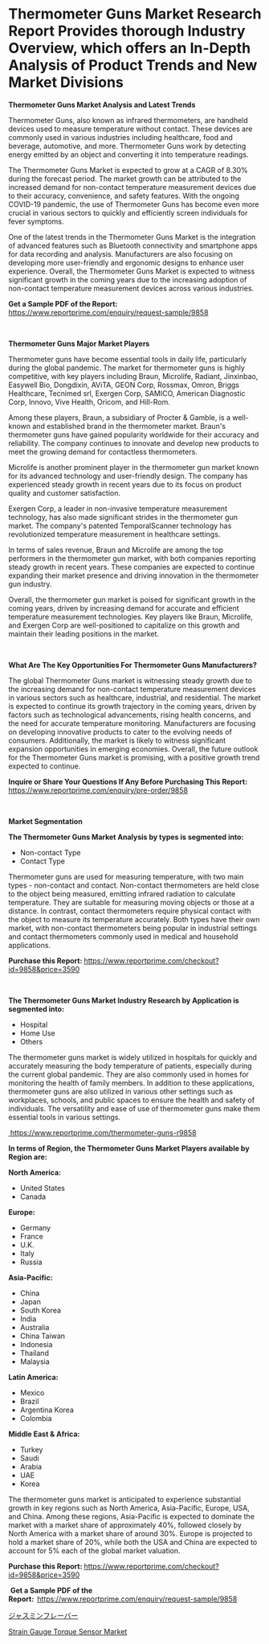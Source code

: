 <p><h1>Thermometer Guns Market Research Report Provides thorough Industry Overview, which offers an In-Depth Analysis of Product Trends and New Market Divisions</h1></p><p><strong>Thermometer Guns Market Analysis and Latest Trends</strong></p>
<p><p>Thermometer Guns, also known as infrared thermometers, are handheld devices used to measure temperature without contact. These devices are commonly used in various industries including healthcare, food and beverage, automotive, and more. Thermometer Guns work by detecting energy emitted by an object and converting it into temperature readings.</p><p>The Thermometer Guns Market is expected to grow at a CAGR of 8.30% during the forecast period. The market growth can be attributed to the increased demand for non-contact temperature measurement devices due to their accuracy, convenience, and safety features. With the ongoing COVID-19 pandemic, the use of Thermometer Guns has become even more crucial in various sectors to quickly and efficiently screen individuals for fever symptoms.</p><p>One of the latest trends in the Thermometer Guns Market is the integration of advanced features such as Bluetooth connectivity and smartphone apps for data recording and analysis. Manufacturers are also focusing on developing more user-friendly and ergonomic designs to enhance user experience. Overall, the Thermometer Guns Market is expected to witness significant growth in the coming years due to the increasing adoption of non-contact temperature measurement devices across various industries.</p></p>
<p><strong>Get a Sample PDF of the Report:&nbsp;</strong> <a href="https://www.reportprime.com/enquiry/request-sample/9858">https://www.reportprime.com/enquiry/request-sample/9858</a></p>
<p>&nbsp;</p>
<p><strong>Thermometer Guns Major Market Players</strong></p>
<p><p>Thermometer guns have become essential tools in daily life, particularly during the global pandemic. The market for thermometer guns is highly competitive, with key players including Braun, Microlife, Radiant, Jinxinbao, Easywell Bio, Dongdixin, AViTA, GEON Corp, Rossmax, Omron, Briggs Healthcare, Tecnimed srl, Exergen Corp, SAMICO, American Diagnostic Corp, Innovo, Vive Health, Oricom, and Hill-Rom.</p><p>Among these players, Braun, a subsidiary of Procter & Gamble, is a well-known and established brand in the thermometer market. Braun's thermometer guns have gained popularity worldwide for their accuracy and reliability. The company continues to innovate and develop new products to meet the growing demand for contactless thermometers.</p><p>Microlife is another prominent player in the thermometer gun market known for its advanced technology and user-friendly design. The company has experienced steady growth in recent years due to its focus on product quality and customer satisfaction.</p><p>Exergen Corp, a leader in non-invasive temperature measurement technology, has also made significant strides in the thermometer gun market. The company's patented TemporalScanner technology has revolutionized temperature measurement in healthcare settings.</p><p>In terms of sales revenue, Braun and Microlife are among the top performers in the thermometer gun market, with both companies reporting steady growth in recent years. These companies are expected to continue expanding their market presence and driving innovation in the thermometer gun industry.</p><p>Overall, the thermometer gun market is poised for significant growth in the coming years, driven by increasing demand for accurate and efficient temperature measurement technologies. Key players like Braun, Microlife, and Exergen Corp are well-positioned to capitalize on this growth and maintain their leading positions in the market.</p></p>
<p>&nbsp;</p>
<p><strong>What Are The Key Opportunities For Thermometer Guns Manufacturers?</strong></p>
<p><p>The global Thermometer Guns market is witnessing steady growth due to the increasing demand for non-contact temperature measurement devices in various sectors such as healthcare, industrial, and residential. The market is expected to continue its growth trajectory in the coming years, driven by factors such as technological advancements, rising health concerns, and the need for accurate temperature monitoring. Manufacturers are focusing on developing innovative products to cater to the evolving needs of consumers. Additionally, the market is likely to witness significant expansion opportunities in emerging economies. Overall, the future outlook for the Thermometer Guns market is promising, with a positive growth trend expected to continue.</p></p>
<p><strong>Inquire or Share Your Questions If Any Before Purchasing This Report:</strong> <a href="https://www.reportprime.com/enquiry/pre-order/9858">https://www.reportprime.com/enquiry/pre-order/9858</a></p>
<p>&nbsp;</p>
<p><strong>Market Segmentation</strong></p>
<p><strong>The Thermometer Guns Market Analysis by types is segmented into:</strong></p>
<p><ul><li>Non-contact Type</li><li>Contact Type</li></ul></p>
<p><p>Thermometer guns are used for measuring temperature, with two main types - non-contact and contact. Non-contact thermometers are held close to the object being measured, emitting infrared radiation to calculate temperature. They are suitable for measuring moving objects or those at a distance. In contrast, contact thermometers require physical contact with the object to measure its temperature accurately. Both types have their own market, with non-contact thermometers being popular in industrial settings and contact thermometers commonly used in medical and household applications.</p></p>
<p><strong>Purchase this Report:&nbsp;</strong><a href="https://www.reportprime.com/checkout?id=9858&price=3590">https://www.reportprime.com/checkout?id=9858&price=3590</a></p>
<p>&nbsp;</p>
<p><strong>The Thermometer Guns Market Industry Research by Application is segmented into:</strong></p>
<p><ul><li>Hospital</li><li>Home Use</li><li>Others</li></ul></p>
<p><p>The thermometer guns market is widely utilized in hospitals for quickly and accurately measuring the body temperature of patients, especially during the current global pandemic. They are also commonly used in homes for monitoring the health of family members. In addition to these applications, thermometer guns are also utilized in various other settings such as workplaces, schools, and public spaces to ensure the health and safety of individuals. The versatility and ease of use of thermometer guns make them essential tools in various settings.</p></p>
<p><a href="https://www.reportprime.com/thermometer-guns-r9858">&nbsp;https://www.reportprime.com/thermometer-guns-r9858</a></p>
<p><strong>In terms of Region, the Thermometer Guns Market Players available by Region are:</strong></p>
<p>
    <p> <strong> North America: </strong>
        <ul>
            <li>United States</li>
            <li>Canada</li>
        </ul>
        </p> 
    <p> <strong> Europe: </strong>
        <ul>
            <li>Germany</li>
            <li>France</li>
            <li>U.K.</li>
            <li>Italy</li>
            <li>Russia</li>
        </ul>
        </p> 
    <p> <strong> Asia-Pacific: </strong>
        <ul>
            <li>China</li>
            <li>Japan</li>
            <li>South Korea</li>
            <li>India</li>
            <li>Australia</li>
            <li>China Taiwan</li>
            <li>Indonesia</li>
            <li>Thailand</li>
            <li>Malaysia</li>
        </ul>
        </p> 
    <p> <strong> Latin America: </strong>
        <ul>
            <li>Mexico</li>
            <li>Brazil</li>
            <li>Argentina Korea</li>
            <li>Colombia</li>
        </ul>
        </p> 
    <p> <strong> Middle East & Africa: </strong>
        <ul>
            <li>Turkey</li>
            <li>Saudi</li>
            <li>Arabia</li>
            <li>UAE</li>
            <li>Korea</li>
        </ul>
    </p>
    </p>
<p><p>The thermometer guns market is anticipated to experience substantial growth in key regions such as North America, Asia-Pacific, Europe, USA, and China. Among these regions, Asia-Pacific is expected to dominate the market with a market share of approximately 40%, followed closely by North America with a market share of around 30%. Europe is projected to hold a market share of 20%, while both the USA and China are expected to account for 5% each of the global market valuation.</p></p>
<p><strong>Purchase this Report: </strong><a href="https://www.reportprime.com/checkout?id=9858&price=3590">https://www.reportprime.com/checkout?id=9858&price=3590</a></p>
<p>&nbsp;<strong>Get a Sample PDF of the Report:&nbsp;&nbsp;</strong><a href="https://www.reportprime.com/enquiry/request-sample/9858">https://www.reportprime.com/enquiry/request-sample/9858</a></p>
<p><strong></strong></p>
<p><p><a href="https://github.com/oqoeusbvpadwjs08/Market-Research-Report-List-1/blob/main/506368123844.md">ジャスミンフレーバー</a></p><p><a href="https://spotless-saver-8fd.notion.site/Strain-Gauge-Torque-Sensor-Market-Exploring-Market-Share-Market-Trends-and-Future-Growth-509ca469d47a4ca9a3d8366930b347d4">Strain Gauge Torque Sensor Market</a></p></p>
